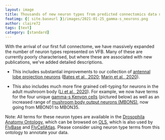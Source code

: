 ```yaml
---
layout: image
title: Thousands of new neuron types from predicted connectomics data now on VFB
featimg: {{ site.baseurl }}/images/2021-01-25_gamma-s_neurons.png
author: claire72
tags: [text]
category: [standard]
---
```


With the arrival of our first full connectome, we have massively expanded the number of neuron types represented on VFB. Many of these are currently poorly characterised, but where these are associated with new publications, we've added detailed descriptions.

 - This includes substantial improvements to our collection of [antennal lobe projection neurons](https://v2.virtualflybrain.org/org.geppetto.frontend/geppetto?q=FBbt_00067123,SubclassesOf) ([Bates et al., 2020](http://dx.doi.org/10.1016/j.cub.2020.06.042); [Marin et al., 2020](http://dx.doi.org/10.1016/j.cub.2020.06.028)).

 - This also includes much more fine grained cell-typing for neurons in the adult mushroom body ([Li et al., 2020](http://doi.org/10.7554/eLife.62576)). For example, we now have terms for the four unique [gamma-s Kenyon cells](https://v2.virtualflybrain.org/org.geppetto.frontend/geppetto?q=FBbt_00049830,SubclassesOf) (pictured below) as well as an increased range of [mushroom body output neurons (MBONS)](https://v2.virtualflybrain.org/org.geppetto.frontend/geppetto?q=FBbt_00047955,SubclassesOf), now going from MBON01 to MBON35.

 Note: All terms for these neuron types are available in the [Drosophila Anatomy Ontology](http://github.com/FlyBase/drosophila-anatomy-developmental-ontology), which can be browsed on [OLS](https://www.ebi.ac.uk/ols/ontologies/fbbt), which is also used by [FlyBase](http://flybase.org) and [FlyCellAtlas](https://flycellatlas.org/). Please consider using neuron type terms from this ontology to annotate your data.
